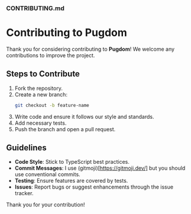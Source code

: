 ### CONTRIBUTING.md

# Contributing to Pugdom

Thank you for considering contributing to **Pugdom**! We welcome any contributions to improve the project.

## Steps to Contribute

1. Fork the repository.
2. Create a new branch:
   ```bash
   git checkout -b feature-name
   ```
3. Write code and ensure it follows our style and standards.
4. Add necessary tests.
5. Push the branch and open a pull request.

## Guidelines

- **Code Style**: Stick to TypeScript best practices.
- **Commit Messages**: I use (gitmoji)[https://gitmoji.dev/] but you should use conventional commits.
- **Testing**: Ensure features are covered by tests.
- **Issues**: Report bugs or suggest enhancements through the issue tracker.

Thank you for your contribution!
